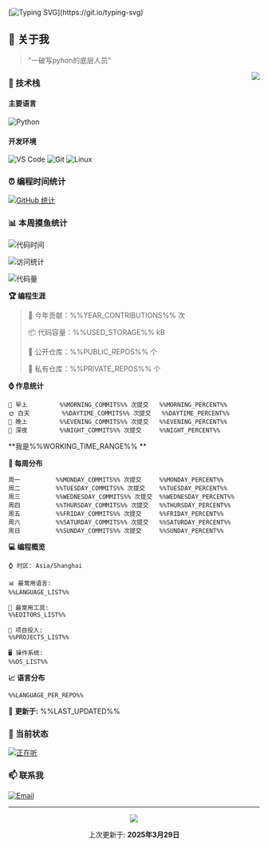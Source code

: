 [![Typing SVG](https://readme-typing-svg.herokuapp.com?font=Fira+Code&pause=1000&color=36BCF7&random=false&width=435&lines=print(%22Hello%2C+World!%22);%23+Welcome+to+my+code+space+%F0%9F%90%8D)](https://git.io/typing-svg)

## 🌟 关于我

> "一破写pyhon的底层人员"

<img align="right" src="https://github-readme-stats.vercel.app/api/top-langs/?username=huanxin996&theme=tokyonight" />

### 🎯 技术栈

#### 主要语言

![Python](https://img.shields.io/badge/Python-Expert-3776AB?style=for-the-badge&logo=python&logoColor=white)

#### 开发环境

![VS Code](https://img.shields.io/badge/VS_Code-007ACC?style=for-the-badge&logo=visual-studio-code&logoColor=white)
![Git](https://img.shields.io/badge/Git-F05032?style=for-the-badge&logo=git&logoColor=white)
![Linux](https://img.shields.io/badge/Linux-FCC624?style=for-the-badge&logo=linux&logoColor=black)

### ⏰ 编程时间统计

[![GitHub 统计](https://github-readme-stats.vercel.app/api?username=huanxin996&show_icons=true&theme=tokyonight)](https://github.com/huanxin996)

### 📊 本周摸鱼统计

<!--START_SECTION:waka-->
![代码时间](http://img.shields.io/badge/已编程时长-%%TOTAL_CODING_TIME%%-blue)

![访问统计](http://img.shields.io/badge/个人主页访问-%%PROFILE_VIEWS%%-blue)

![代码量](https://img.shields.io/badge/代码总行数-%%TOTAL_LINES%%k-blue)

**🏆 编程生涯** 

> 📝 今年贡献：%%YEAR_CONTRIBUTIONS%% 次
 > 
> 📦 代码容量：%%USED_STORAGE%% kB
 > 
> 💼 公开仓库：%%PUBLIC_REPOS%% 个
 > 
> 🔑 私有仓库：%%PRIVATE_REPOS%% 个

**⌚ 作息统计** 

```text
🌅 早上         %%MORNING_COMMITS%% 次提交   %%MORNING_PERCENT%%
🌞 白天         %%DAYTIME_COMMITS%% 次提交   %%DAYTIME_PERCENT%%
🌙 晚上         %%EVENING_COMMITS%% 次提交   %%EVENING_PERCENT%%
🌚 深夜         %%NIGHT_COMMITS%% 次提交     %%NIGHT_PERCENT%%
```

**我是%%WORKING_TIME_RANGE%% ** 

**📅 每周分布** 

```text
周一          %%MONDAY_COMMITS%% 次提交     %%MONDAY_PERCENT%%
周二          %%TUESDAY_COMMITS%% 次提交    %%TUESDAY_PERCENT%%
周三          %%WEDNESDAY_COMMITS%% 次提交  %%WEDNESDAY_PERCENT%%
周四          %%THURSDAY_COMMITS%% 次提交   %%THURSDAY_PERCENT%%
周五          %%FRIDAY_COMMITS%% 次提交     %%FRIDAY_PERCENT%%
周六          %%SATURDAY_COMMITS%% 次提交   %%SATURDAY_PERCENT%%
周日          %%SUNDAY_COMMITS%% 次提交     %%SUNDAY_PERCENT%%
```

**💻 编程概览** 

```text
⌚ 时区: Asia/Shanghai

📊 最常用语言: 
%%LANGUAGE_LIST%%

🔨 最常用工具: 
%%EDITORS_LIST%%

💪 项目投入: 
%%PROJECTS_LIST%%

🖥️ 操作系统: 
%%OS_LIST%%
```

**📈 语言分布** 

```text
%%LANGUAGE_PER_REPO%%
```

📅 **更新于:** %%LAST_UPDATED%%
<!--END_SECTION:waka-->

### 🎵 当前状态

[![正在听](https://spotify-github-profile.vercel.app/api/view?uid=USER_ID&cover_image=true&theme=natemoo-re&show_offline=false&background_color=121212)](https://github.com/kittinan/spotify-github-profile)

### 📫 联系我

[![Email](https://img.shields.io/badge/Email-D14836?style=for-the-badge&logo=gmail&logoColor=white)](mailto:mc.xiaolang@Foxmail.com)

---

<p align="center">
  <img src="https://profile-counter.glitch.me/huanxin996/count.svg" />
</p>

<p align="center">
  上次更新于: <b>2025年3月29日</b>
</p>